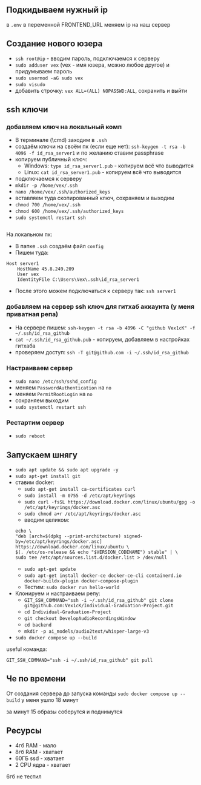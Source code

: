 ## Подкидываем нужный ip

в `.env` в переменной FRONTEND_URL меняем ip на наш сервер

## Создание нового юзера

- `ssh root@ip` - вводим пароль, подключаемся к серверу
- `sudo adduser vex` (vex - имя юзера, можно любое другое) и придумываем пароль
- `sudo usermod -aG sudo vex`
- `sudo visudo`
- добавить строчку: `vex ALL=(ALL) NOPASSWD:ALL`, сохранить и выйти

## ssh ключи

### добавляем ключ на локальный комп

- В терминале (\cmd) заходим в `.ssh`
- создаём ключи на своём пк (если еще нет): `ssh-keygen -t rsa -b 4096 -f id_rsa_server1` и по желанию ставим passphrase
- копируем публичный ключ:
    - Windows: `type id_rsa_server1.pub` - копируем всё что выводится
    - Linux: `cat id_rsa_server1.pub` - копируем всё что выводится
- подключаемся к серверу
- `mkdir -p /home/vex/.ssh`
- `nano /home/vex/.ssh/authorized_keys`
- вставляем туда скопированный ключ, сохраняем и выходим
- `chmod 700 /home/vex/.ssh`
- `chmod 600 /home/vex/.ssh/authorized_keys`
- `sudo systemctl restart ssh`

```

```

На локальном пк:
- В папке `.ssh` создаём файл `config`
- Пишем туда:
```
Host server1
    HostName 45.8.249.209
    User vex
    IdentityFile C:\Users\Vex\.ssh\id_rsa_server1
```
- После этого можем подключаться к серверу так: `ssh server1`

### добавляем на сервер ssh ключ для гитхаб аккаунта (у меня приватная репа)

- На сервере пишем: `ssh-keygen -t rsa -b 4096 -C "github Vex1cK" -f ~/.ssh/id_rsa_github`
- `cat ~/.ssh/id_rsa_github.pub` - копируем, добавляем в настройках гитхаба
- проверяем доступ: `ssh -T git@github.com -i ~/.ssh/id_rsa_github`

### Настраиваем сервер

- `sudo nano /etc/ssh/sshd_config`
- меняем `PasswordAuthentication` на `no`
- меняем `PermitRootLogin` на `no`
- сохраняем выходим
- `sudo systemctl restart ssh`

### Рестартим сервер

- `sudo reboot`

## Запускаем шнягу

- `sudo apt update && sudo apt upgrade -y`
- `sudo apt-get install git`
- ставим docker:
    - `sudo apt-get install ca-certificates curl`
    - `sudo install -m 0755 -d /etc/apt/keyrings`
    - `sudo curl -fsSL https://download.docker.com/linux/ubuntu/gpg -o /etc/apt/keyrings/docker.asc`
    - `sudo chmod a+r /etc/apt/keyrings/docker.asc`
    - вводим целиком:
    ```
    echo \
  "deb [arch=$(dpkg --print-architecture) signed-by=/etc/apt/keyrings/docker.asc] https://download.docker.com/linux/ubuntu \
  $(. /etc/os-release && echo "$VERSION_CODENAME") stable" | \
  sudo tee /etc/apt/sources.list.d/docker.list > /dev/null
  ```
    - `sudo apt-get update`
    - `sudo apt-get install docker-ce docker-ce-cli containerd.io docker-buildx-plugin docker-compose-plugin`
    - Тестим: `sudo docker run hello-world`
- Клонируем и настраиваем репу:
    - `GIT_SSH_COMMAND="ssh -i ~/.ssh/id_rsa_github" git clone git@github.com:Vex1cK/Individual-Graduation-Project.git`
    - `cd Individual-Graduation-Project`
    - `git checkout DevelopAudioRecordingsWindow`
    - `cd backend`
    - `mkdir -p ai_models/audio2text/whisper-large-v3`
- `sudo docker compose up --build`

useful команда:

`GIT_SSH_COMMAND="ssh -i ~/.ssh/id_rsa_github" git pull`


## Че по времени
От создания сервера до запуска команды `sudo docker compose up --build` у меня ушло 18 минут

за минут 15 образы соберутся и поднимутся

## Ресурсы

- 4гб RAM - мало
- 8гб RAM - хватает
- 60ГБ ssd - хватает
- 2 CPU ядра - хватает

6гб не тестил